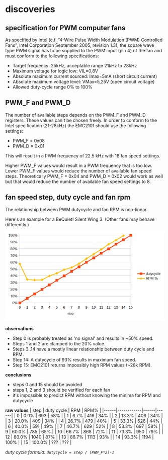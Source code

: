 # discoveries

## specification for PWM computer fans

As specified by Intel (c.f. “4-Wire Pulse Width Modulation (PWM) Controlled Fans”, Intel Corporation September 2005, revision 1.3), the square wave type PWM signal has to be  supplied to the PWM input (pin 4) of the fan and must conform to the following specifications:

 - Target frequency: 25kHz, acceptable range 21kHz to 28kHz
 - Maximum voltage for logic low: VIL=0,8V
 - Absolute maximum current sourced: Imax=5mA (short circuit current)
 - Absolute maximum voltage level: VMax=5,25V (open circuit voltage)
 - Allowed duty-cycle range 0% to 100%

## PWM_F and PWM_D

The number of available steps depends on the PWM_F and PWM_D registers. These values can't be chosen freely. In order to conform to the Intel specification (21-28kHz) the EMC2101 should use the following settings:

- PWM_F = 0x08
- PWM_D = 0x01

This will result in a PWM frequency of 22.5 kHz with 16 fan speed settings.

Higher PWM_F values would result in a PWM frequency that is too low. Lower PWM_F values would reduce the number of available fan speed steps. Theoretically PWM_F = 0x04 and PWM_D = 0x02 would work as well but that would reduce the number of available fan speed settings to 8.

## fan speed step, duty cycle and fan rpm

The relationship between PWM dutycycle and fan RPM is non-linear.

Here's an example for a BeQuiet! Silent Wing 3. (Other fans may behave differently.)

![alt text](images/dutycycle-vs-rpm.png)

__observations__
- Step 0 is probably treated as 'no signal' and results in ~50% speed.
- Steps 1 and 2 are clamped to the 20% value.
- Steps 3..14 have a mostly linear relationship between duty cycle and RPM.
- Step 14: A dutycycle of 93% results in maximum fan speed.
- Step 15: EMC2101 returns impossibly high RPM values (~28k RPM).

__conclusions__
 - steps 0 and 15 should be avoided
 - steps 1, 2 and 3 should be verified for each fan
 - it's impossible to predict RPM without knowing the minima for RPM and dutycycle

__raw values__
| step | duty cycle | RPM  | RPM% |
|------|------------|------|------|
|   0  |       0.0% |  693 |  58% |
|   1  |       6.7% |  416 |  34% |
|   2  |      13.3% |  406 |  34% |
|   3  |      20.0% |  409 |  34% |
|   4  |      26.7% |  479 |  40% |
|   5  |      33.3% |  526 |  44% |
|   6  |      40.0% |  591 |  49% |
|   7  |      46.7% |  629 |  52% |
|   8  |      53.3% |  697 |  58% |
|   9  |      60.0% |  785 |  65% |
|  10  |      66.7% |  868 |  72% |
|  11  |      73.3% |  950 |  79% |
|  12  |      80.0% | 1040 |  87% |
|  13  |      86.7% | 1113 |  93% |
|  14  |      93.3% | 1194 | 100% |
|  15  |     100.0% |  ??? |  ??? |

_duty cycle formula: `dutycycle = step / (PWM_F*2)-1`_
